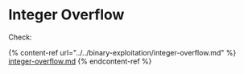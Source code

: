# Integer Overflow


Check:

{% content-ref url="../../binary-exploitation/integer-overflow.md" %}
[integer-overflow.md](../../binary-exploitation/integer-overflow.md)
{% endcontent-ref %}

